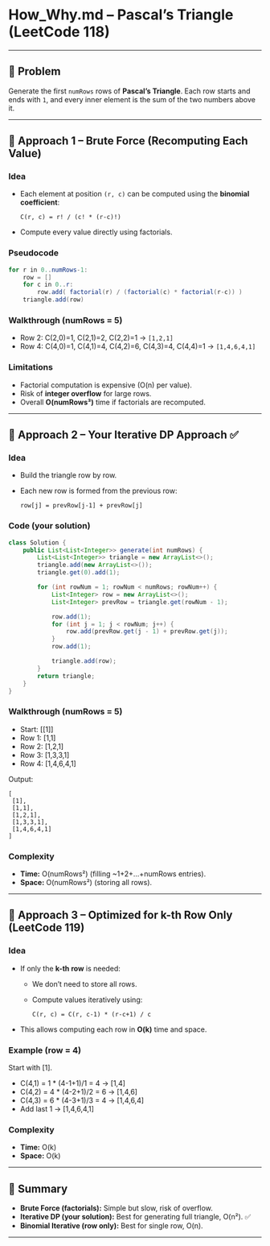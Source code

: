 # How_Why.md – Pascal’s Triangle (LeetCode 118)

---

## 🔹 Problem

Generate the first `numRows` rows of **Pascal’s Triangle**.
Each row starts and ends with `1`, and every inner element is the sum of the two numbers above it.

---

## 🔸 Approach 1 – Brute Force (Recomputing Each Value)

### Idea

* Each element at position `(r, c)` can be computed using the **binomial coefficient**:

  ```
  C(r, c) = r! / (c! * (r-c)!)
  ```
* Compute every value directly using factorials.

### Pseudocode

```java
for r in 0..numRows-1:
    row = []
    for c in 0..r:
        row.add( factorial(r) / (factorial(c) * factorial(r-c)) )
    triangle.add(row)
```

### Walkthrough (numRows = 5)

* Row 2: C(2,0)=1, C(2,1)=2, C(2,2)=1 → `[1,2,1]`
* Row 4: C(4,0)=1, C(4,1)=4, C(4,2)=6, C(4,3)=4, C(4,4)=1 → `[1,4,6,4,1]`

### Limitations

* Factorial computation is expensive (O(n) per value).
* Risk of **integer overflow** for large rows.
* Overall **O(numRows³)** time if factorials are recomputed.

---

## 🔸 Approach 2 – Your Iterative DP Approach ✅

### Idea

* Build the triangle row by row.
* Each new row is formed from the previous row:

  ```
  row[j] = prevRow[j-1] + prevRow[j]
  ```

### Code (your solution)

```java
class Solution {
    public List<List<Integer>> generate(int numRows) {
        List<List<Integer>> triangle = new ArrayList<>();
        triangle.add(new ArrayList<>());
        triangle.get(0).add(1);

        for (int rowNum = 1; rowNum < numRows; rowNum++) {
            List<Integer> row = new ArrayList<>();
            List<Integer> prevRow = triangle.get(rowNum - 1);

            row.add(1);
            for (int j = 1; j < rowNum; j++) {
                row.add(prevRow.get(j - 1) + prevRow.get(j));
            }
            row.add(1);

            triangle.add(row);
        }
        return triangle;
    }
}
```

### Walkthrough (numRows = 5)

* Start: [[1]]
* Row 1: [1,1]
* Row 2: [1,2,1]
* Row 3: [1,3,3,1]
* Row 4: [1,4,6,4,1]

Output:

```
[
 [1],
 [1,1],
 [1,2,1],
 [1,3,3,1],
 [1,4,6,4,1]
]
```

### Complexity

* **Time:** O(numRows²) (filling ~1+2+…+numRows entries).
* **Space:** O(numRows²) (storing all rows).

---

## 🔸 Approach 3 – Optimized for k-th Row Only (LeetCode 119)

### Idea

* If only the **k-th row** is needed:

  * We don’t need to store all rows.
  * Compute values iteratively using:

    ```
    C(r, c) = C(r, c-1) * (r-c+1) / c
    ```
* This allows computing each row in **O(k)** time and space.

### Example (row = 4)

Start with [1].

* C(4,1) = 1 * (4-1+1)/1 = 4 → [1,4]
* C(4,2) = 4 * (4-2+1)/2 = 6 → [1,4,6]
* C(4,3) = 6 * (4-3+1)/3 = 4 → [1,4,6,4]
* Add last 1 → [1,4,6,4,1]

### Complexity

* **Time:** O(k)
* **Space:** O(k)

---

## 🚀 Summary

* **Brute Force (factorials):** Simple but slow, risk of overflow.
* **Iterative DP (your solution):** Best for generating full triangle, O(n²). ✅
* **Binomial Iterative (row only):** Best for single row, O(n).

---
